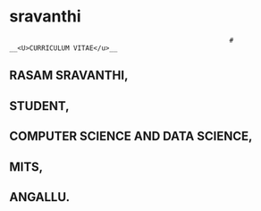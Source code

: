 # sravanthi
                                                           # __<U>CURRICULUM VITAE</u>__
## __RASAM SRAVANTHI,__
## __STUDENT,__
## __COMPUTER SCIENCE AND DATA SCIENCE,__
## __MITS,__
## __ANGALLU.__
